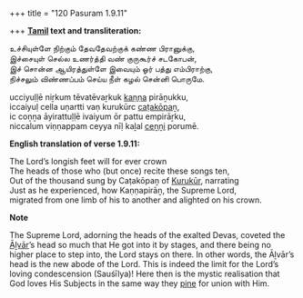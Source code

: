 +++
title = "120 Pasuram 1.9.11"

+++
**[Tamil](/definition/tamil#history "show Tamil definitions") text and transliteration:**

உச்சியுள்ளே நிற்கும் தேவதேவற்குக் கண்ண பிரானுக்கு,  
இச்சையுள் செல்ல உணர்த்தி வண் குருகூர்ச் சடகோபன்,  
இச் சொன்ன ஆயிரத்துள்ளே இவையும் ஓர் பத்து எம்பிராற்கு,  
நிச்சலும் விண்ணப்பம் செய்ய நீள் கழல் சென்னி பொருமே.

ucciyuḷḷē niṟkum tēvatēvaṟkuk [kaṇṇa](/definition/kanna#history "show kaṇṇa definitions") pirāṉukku,  
iccaiyuḷ cella uṇartti vaṇ kurukūrc [caṭakōpaṉ](/definition/catakopan#vaishnavism "show caṭakōpaṉ definitions"),  
ic coṉṉa āyirattuḷḷē ivaiyum ōr pattu empirāṟku,  
niccalum viṇṇappam ceyya nīḷ kaḻal [ceṉṉi](/definition/cenni#history "show ceṉṉi definitions") porumē.

**English translation of verse 1.9.11:**

The Lord’s longish feet will for ever crown  
The heads of those who (but once) recite these songs ten,  
Out of the thousand sung by Caṭakōpaṉ of [Kurukūr](/definition/kurukur#vaishnavism "show Kurukūr definitions"), narrating  
Just as he experienced, how Kaṇṇapirāṉ, the Supreme Lord,  
migrated from one limb of his to another and alighted on his crown.

**Note**

The Supreme Lord, adorning the heads of the exalted Devas, coveted the [Āḻvār](/definition/aḻvar#vaishnavism "show Āḻvār definitions")’s head so much that He got into it by stages, and there being no higher place to step into, the Lord stays on there. In other words, the Āḻvār’s head is the new abode of the Lord. This is indeed the limit for the Lord’s loving condescension (Sauśīlya)! Here then is the mystic realisation that God loves His Subjects in the same way they [pine](/definition/pine#history "show pine definitions") for union with Him.


